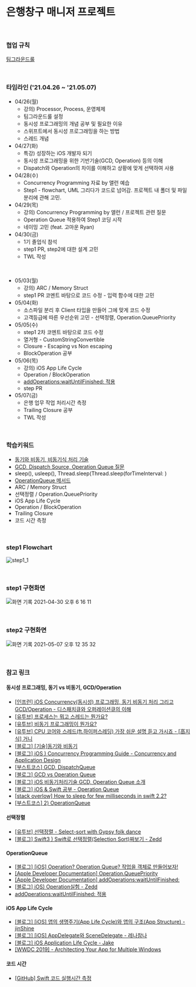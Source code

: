 # 은행창구 매니저 프로젝트

<br>

### 협업 규칙

[팀그라운드룰](https://github.com/SoKoooool/ios-bank-manager/blob/main/Docs/%ED%8C%80%EA%B7%B8%EB%9D%BC%EC%9A%B4%EB%93%9C%EB%A3%B0.md)

<br>

### 타임라인 ('21.04.26 ~ '21.05.07)
- 04/26(월)
  - 강의) Processor, Process, 운영체제
  - 팀그라운드룰 설정
  - 동시성 프로그래밍의 개념 공부 및 필요한 이유
  - 스위프트에서 동시성 프로그래밍을 하는 방법
  - 스레드 개념
- 04/27(화)
  - 특강) 성장하는 iOS 개발자 되기
  - 동시성 프로그래밍을 위한 기반기술(GCD, Operation) 등의 이해
  - Dispatch와 Operation의 차이를 이해하고 상황에 맞게 선택하여 사용
- 04/28(수)
  - Concurrency Programming 자료 by 앨런 예습
  - Step1 - flowchart, UML 그리다가 코드로 넘어감. 프로젝트 내 폴더 및 파일 분리에 관해 고민.
- 04/29(목)
  - 강의) Concurrency Programming by 앨런 / 프로젝트 관련 질문
  - Operation Queue 적용하여 Step1 코딩 시작
  - 네이밍 고민 (feat. 고마운 Ryan)
- 04/30(금)
  - 1기 졸업식 참석
  - step1 PR, step2에 대한 설계 고민
  - TWL 작성
<br>

- 05/03(월)
  - 강의) ARC / Memory Struct
  - step1 PR 코멘트 바탕으로 코드 수정 -  입력 함수에 대한 고민
- 05/04(화)
    - 소스파일 분리 후 Client 타입을 만들어 그에 맞게 코드 수정
    - 고객등급에 따른 우선순위 고민 - 선택정렬, Operation.QueuePriority
- 05/05(수)
  - step1 2차 코멘트 바탕으로 코드 수정 
  - 열거형 - CustomStringConvertible
  - Closure - Escaping vs Non escaping
  - BlockOperation 공부
- 05/06(목)
  - 강의) iOS App Life Cycle
  - Operation / BlockOperation
  - [addOperations:waitUntilFinished: 적용](https://developer.apple.com/documentation/foundation/nsoperationqueue/1408358-addoperations)
  - step PR
- 05/07(금)
  - 은행 업무 작업 처리시간 측정
  - Trailing Closure 공부
  - TWL 작성
<br>

### 학습키워드
- [동기와 비동기, 비동기식 처리 기술](https://github.com/SoKoooool/ios-bank-manager/blob/4aa993fceb671e08808ba4231f34b9f6e9dbe282/Docs/%EB%8F%99%EA%B8%B0%EC%99%80%20%EB%B9%84%EB%8F%99%EA%B8%B0.md)
- [GCD, Dispatch Source, Operation Queue 질문](https://github.com/SoKoooool/ios-bank-manager/blob/main/Docs/GCD%2C%20Dispatch%20Source%2C%20Operation%20Queue%20%EC%A7%88%EB%AC%B8.md)
- sleep(), usleep(), Thread.sleep(Thread.sleep(forTimeInterval: )
- [OperationQueue 메서드](https://github.com/SoKoooool/ios-bank-manager/blob/main/Docs/OperationQueue%20%EB%A9%94%EC%84%9C%EB%93%9C.md)
- ARC / Memory Struct
- 선택정렬 / Operation.QueuePriority
- iOS App Life Cycle
- Operation / BlockOperation
- Trailing Closure
- 코드 시간 측정

<br>

### step1 Flowchart
![step1_1](https://user-images.githubusercontent.com/65153742/116431054-5cbc6f00-a882-11eb-80e9-b80dbc5c2267.jpg)

<br>

### step1 구현화면
![화면 기록 2021-04-30 오후 6 16 11](https://user-images.githubusercontent.com/65153742/116675060-61973500-a9e0-11eb-8908-7a8b8f5910dd.gif)

<br>

### step2 구현화면
![화면 기록 2021-05-07 오후 12 35 32](https://user-images.githubusercontent.com/65153742/117394301-df9f9280-af30-11eb-84e5-7753d881d063.gif)

<br>

### 참고 링크
#### 동시성 프로그래밍, 동기 vs 비동기, GCD/Operation
- [[인프런] iOS Concurrency(동시성) 프로그래밍, 동기 비동기 처리 그리고 GCD/Operation - 디스패치큐와 오퍼레이션큐의 이해](https://www.inflearn.com/course/iOS-Concurrency-GCD-Operation#)
- [[유투브] 프로세스는 뭐고 스레드는 뭔가요?](https://www.youtube.com/watch?v=iks_Xb9DtTM)
- [[유투브] 비동기 프로그래밍이 뭔가요?](https://www.youtube.com/watch?v=m0icCqHY39U)
- [[유투브] CPU 코어와 스레드(ft.하이퍼스레딩) 가장 쉬운 설명 듣고 가시죠 - [高지식] 거니](https://www.youtube.com/watch?v=_dhLLWJNhwY)
- [[블로그] [기술]동기와 비동기](https://velog.io/@stay136/%EA%B8%B0%EC%88%A0%EB%A9%B4%EC%A0%91%EB%8F%99%EA%B8%B0%EC%99%80-%EB%B9%84%EB%8F%99%EA%B8%B0)
- [[블로그] iOS ) Concurrency Programming Guide - Concurrency and Application Design](https://zeddios.tistory.com/509)
- [[부스트코스] GCD, DispatchQueue](https://www.boostcourse.org/mo326/lecture/16916?isDesc=false)
- [[블로그] GCD vs Operation Queue](https://caution-dev.github.io/ios/2019/03/15/iOS-GCD-vs-Operation-Queue.html)
- [[블로그] iOS 비동기처리기술 GCD, Operation Queue 소개](https://0urtrees.tistory.com/30)
- [[블로그] iOS & Swift 공부 - Operation Queue](https://velog.io/@kevinkim2586/iOS-Swift-%EA%B3%B5%EB%B6%80-Operation-Queue)
- [[stack overlow] How to sleep for few milliseconds in swift 2.2?](https://stackoverflow.com/questions/38119742/how-to-sleep-for-few-milliseconds-in-swift-2-2)
- [[부스트코스] 2) OperationQueue](https://www.boostcourse.org/mo326/lecture/16898?isDesc=false)

#### 선택정렬
- [[유투브] 선택정렬 - Select-sort with Gypsy folk dance](https://www.youtube.com/watch?v=Ns4TPTC8whw&t=322s)
- [[블로그] Swift3 ) Swift로 선택정렬(Selection Sort)짜보기 - Zedd](https://zeddios.tistory.com/66)
#### OperationQueue
- [[블로그] [iOS] Operation? Operation Queue? 작업을 객체로 만들어보자!](https://onelife2live.tistory.com/18)
- [[Apple Developer Documentation] Operation.QueuePriority](https://developer.apple.com/documentation/foundation/operation/queuepriority)
- [[Apple Developer Documentation] addOperations:waitUntilFinished:](https://developer.apple.com/documentation/foundation/nsoperationqueue/1408358-addoperations)
- [[블로그] iOS) Operation실험 - Zedd](https://zeddios.tistory.com/512)
- [addOperations:waitUntilFinished: 적용](https://developer.apple.com/documentation/foundation/nsoperationqueue/1408358-addoperations)
#### iOS App Life Cycle
- [[블로그] [iOS] 앱의 생명주기(App Life Cycle)와 앱의 구조(App Structure) - jinShine](https://jinshine.github.io/2018/05/28/iOS/%EC%95%B1%EC%9D%98%20%EC%83%9D%EB%AA%85%EC%A3%BC%EA%B8%B0(App%20Life%20Cycle)%EC%99%80%20%EC%95%B1%EC%9D%98%20%EA%B5%AC%EC%A1%B0(App%20Structure)/)
- [[블로그] [iOS] AppDelegate와 SceneDelegate - 레나참나](https://velog.io/@dev-lena/iOS-AppDelegate%EC%99%80-SceneDelegate)
- [[블로그] iOS Application Life Cycle - Jake](https://velog.io/@minni/iOS-Application-Life-Cycle)
- [[WWDC 2019] -  Architecting Your App for Multiple Windows](https://developer.apple.com/videos/play/wwdc2019/258/)
#### 코드 시간
- [[GitHub] Swift 코드 실행시간 측정](https://gist.github.com/betterhee/fdbec1ebb3e3cf053766aaf4b355d596)
